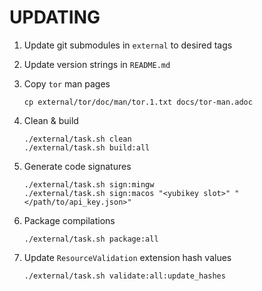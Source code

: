 # UPDATING

1) Update git submodules in `external` to desired tags

2) Update version strings in `README.md`

3) Copy `tor` man pages
   ```shell
   cp external/tor/doc/man/tor.1.txt docs/tor-man.adoc
   ```

4) Clean & build
   ```shell
   ./external/task.sh clean
   ./external/task.sh build:all
   ```

5) Generate code signatures
   ```shell
   ./external/task.sh sign:mingw
   ./external/task.sh sign:macos "<yubikey slot>" "</path/to/api_key.json>"
   ```

6) Package compilations
   ```shell
   ./external/task.sh package:all
   ```

7) Update `ResourceValidation` extension hash values
   ```shell
   ./external/task.sh validate:all:update_hashes
   ```
